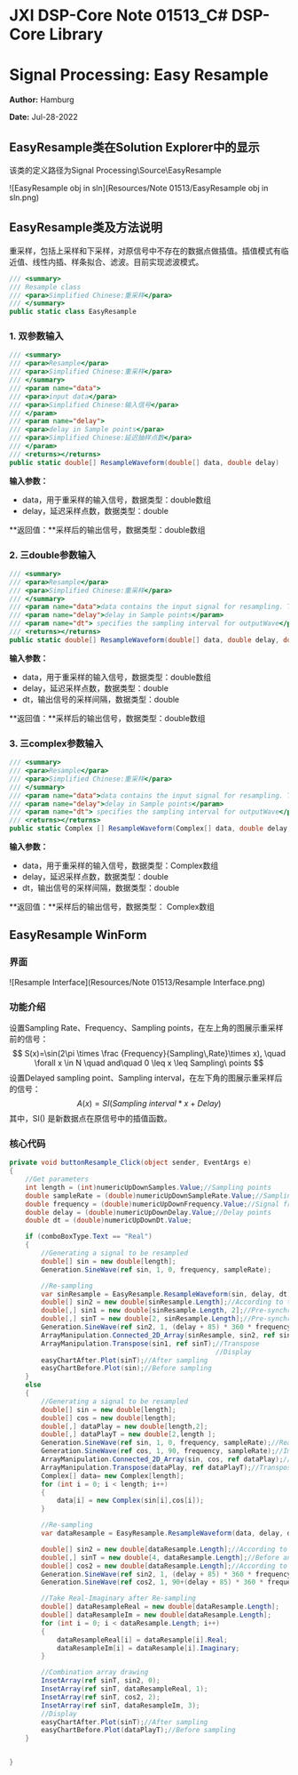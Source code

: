 # JXI DSP-Core Note 01513_C# DSP-Core Library

# Signal Processing: Easy Resample

**Author:** Hamburg

**Date:** Jul-28-2022

## EasyResample类在Solution Explorer中的显示

该类的定义路径为Signal Processing\Source\EasyResample

![EasyResample obj in sln](Resources/Note 01513/EasyResample obj in sln.png)

## EasyResample类及方法说明

重采样，包括上采样和下采样，对原信号中不存在的数据点做插值。插值模式有临近值、线性内插、样条拟合、滤波。目前实现滤波模式。  

```c#
/// <summary>
/// Resample class
/// <para>Simplified Chinese:重采样</para>
/// </summary>
public static class EasyResample
```

### 1. 双参数输入

```c#
/// <summary>
/// <para>Resample</para>
/// <para>Simplified Chinese:重采样</para>
/// </summary>
/// <param name="data"> 
/// <para>input data</para>
/// <para>Simplified Chinese:输入信号</para>
/// </param>
/// <param name="delay">
/// <para>delay in Sample points</para>
/// <para>Simplified Chinese:延迟抽样点数</para>
/// </param>
/// <returns></returns>
public static double[] ResampleWaveform(double[] data, double delay)
```

**输入参数：**

* data，用于重采样的输入信号，数据类型：double数组
* delay，延迟采样点数，数据类型：double

**返回值：**采样后的输出信号，数据类型：double数组

### 2. 三double参数输入

```c#
/// <summary>
/// <para>Resample</para>
/// <para>Simplified Chinese:重采样</para>
/// </summary>
/// <param name="data">data contains the input signal for resampling. The sampling interval of data is 1. </param>
/// <param name="delay">delay in Sample points</param>
/// <param name="dt"> specifies the sampling interval for outputWave</param>
/// <returns></returns>
public static double[] ResampleWaveform(double[] data, double delay, double dt)
```

**输入参数：**

* data，用于重采样的输入信号，数据类型：double数组
* delay，延迟采样点数，数据类型：double
* dt，输出信号的采样间隔，数据类型：double

**返回值：**采样后的输出信号，数据类型：double数组

### 3. 三complex参数输入

```c#
/// <summary>
/// <para>Resample</para>
/// <para>Simplified Chinese:重采样</para>
/// </summary>
/// <param name="data">data contains the input signal for resampling. The sampling interval of data is 1. </param>
/// <param name="delay">delay in Sample points</param>
/// <param name="dt"> specifies the sampling interval for outputWave</param>
/// <returns></returns>
public static Complex [] ResampleWaveform(Complex[] data, double delay, double dt)
```
**输入参数：**

* data，用于重采样的输入信号，数据类型：Complex数组
* delay，延迟采样点数，数据类型：double
* dt，输出信号的采样间隔，数据类型：double

**返回值：**采样后的输出信号，数据类型： Complex数组

## EasyResample WinForm

### 界面

![Resample Interface](Resources/Note 01513/Resample Interface.png)

### 功能介绍

设置Sampling Rate、Frequency、Sampling points，在左上角的图展示重采样前的信号：
$$
S(x)=\sin(2\pi \times \frac {Frequency}{Sampling\,Rate}\times x), \quad \forall x \in N \quad and\quad 0 \leq x \leq Sampling\ points
$$
设置Delayed sampling point、Sampling interval，在左下角的图展示重采样后的信号：
$$
A(x)=SI(Sampling\ interval * x + Delay)
$$
其中，SI() 是新数据点在原信号中的插值函数。

### 核心代码

```c#
private void buttonResample_Click(object sender, EventArgs e)
{
    //Get parameters
    int length = (int)numericUpDownSamples.Value;//Sampling points
    double sampleRate = (double)numericUpDownSampleRate.Value;//Sampling rate
    double frequency = (double)numericUpDownFrequency.Value;//Signal frequency
    double delay = (double)numericUpDownDelay.Value;//Delay points
    double dt = (double)numericUpDownDt.Value;

    if (comboBoxType.Text == "Real")
    {
        //Generating a signal to be resampled
        double[] sin = new double[length];
        Generation.SineWave(ref sin, 1, 0, frequency, sampleRate);

        //Re-sampling
        var sinResample = EasyResample.ResampleWaveform(sin, delay, dt);
        double[] sin2 = new double[sinResample.Length];//According to the delay and the filter, the required number of points (85) and the signal generated by dt are established.
        double[,] sin1 = new double[sinResample.Length, 2];//Pre-synchronization signal
        double[,] sinT = new double[2, sinResample.Length];//Pre-synchronization signal
        Generation.SineWave(ref sin2, 1, (delay + 85) * 360 * frequency / sampleRate, frequency, sampleRate / dt);
        ArrayManipulation.Connected_2D_Array(sinResample, sin2, ref sin1);//Grouping two-dimensional arrays
        ArrayManipulation.Transpose(sin1, ref sinT);//Transpose
                                                    //Display
        easyChartAfter.Plot(sinT);//After sampling
        easyChartBefore.Plot(sin);//Before sampling
    }
    else
    {
        //Generating a signal to be resampled
        double[] sin = new double[length];
        double[] cos = new double[length];
        double[,] dataPlay = new double[length,2];
        double[,] dataPlayT = new double[2,length ];
        Generation.SineWave(ref sin, 1, 0, frequency, sampleRate);//Real
        Generation.SineWave(ref cos, 1, 90, frequency, sampleRate);//Imaginary
        ArrayManipulation.Connected_2D_Array(sin, cos, ref dataPlay);//Grouping two-dimensional arrays
        ArrayManipulation.Transpose(dataPlay, ref dataPlayT);//Transpose
        Complex[] data= new Complex[length];
        for (int i = 0; i < length; i++)
        {
            data[i] = new Complex(sin[i],cos[i]);
        }

        //Re-sampling
        var dataResample = EasyResample.ResampleWaveform(data, delay, dt);

        double[] sin2 = new double[dataResample.Length];//According to the delay and the filter, the required number of points (85) and the signal generated by dt are established.
        double[,] sinT = new double[4, dataResample.Length];//Before and after synchronization
        double[] cos2 = new double[dataResample.Length];//According to the delay and the filter, the required number of points (85) and the signal generated by dt are established.
        Generation.SineWave(ref sin2, 1, (delay + 85) * 360 * frequency / sampleRate, frequency, sampleRate / dt);
        Generation.SineWave(ref cos2, 1, 90+(delay + 85) * 360 * frequency / sampleRate, frequency, sampleRate / dt);

        //Take Real-Imaginary after Re-sampling
        double[] dataResampleReal = new double[dataResample.Length];
        double[] dataResampleIm = new double[dataResample.Length];
        for (int i = 0; i < dataResample.Length; i++)
        {
            dataResampleReal[i] = dataResample[i].Real;
            dataResampleIm[i] = dataResample[i].Imaginary;
        }

        //Combination array drawing
        InsetArray(ref sinT, sin2, 0);
        InsetArray(ref sinT, dataResampleReal, 1);
        InsetArray(ref sinT, cos2, 2);
        InsetArray(ref sinT, dataResampleIm, 3);
        //Display
        easyChartAfter.Plot(sinT);//After sampling
        easyChartBefore.Plot(dataPlayT);//Before sampling
    }


}
```

